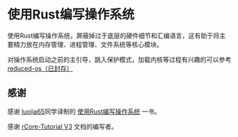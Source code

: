 # 使用Rust编写操作系统

使用Rust编写操作系统，屏蔽掉过于底层的硬件细节和汇编语言，这有助于将主要精力放在内存管理、进程管理、文件系统等核心模块。

对操作系统启动之前的主引导，跳入保护模式，加载内核等过程有兴趣的可以参考[reduced-os（已封存）](https://github.com/niguangye/reduced-os)





## 感谢

感谢 [luojia65](https://github.com/luojia65)同学译制的 [使用Rust编写操作系统](https://github.com/rustcc/writing-an-os-in-rust) 一书。

感谢 [rCore-Tutorial V3](https://rcore-os.github.io/rCore-Tutorial-deploy/) 文档的编写者。

